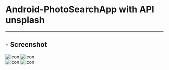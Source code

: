 # Android-PhotoSearchApp with API unsplash

---------------------------------------------------------------------------------------------------------

## - Screenshot

![icon](https://i.imgur.com/bQ16JnA.png)
![icon](https://lh3.googleusercontent.com/5S7l_iEHbFb78oDu1z_4mfbx0QqQCNHdQY2Y0vgArz3JAbHLVl6NF-6YbXw7uahcaZVWHwa_mEDRUFo-DoVWaazPU0I6VfPyRFK2CwOrmF6ja_jpOU0Zi2oYsCF7xLFwSfSMtgE_Y9ETwCcZnY0kMIsRvmIIMXg1QgiU9wgHbE-lDD71c-3CXVSqrnkgQfjUdanmVtj3L5LeyGsRuLkHKBXBrEq33I1OGWswn8BOU-Sp6o70SHJ6f3bb9hjeiGO8y0TEMl9WL3_vc0Fe8hR46wgalZjJ6QQEKp_6GE1UxsV7GHzikRnOklHEoQjnjRIbB7QfNXncCf-DcWCwqADmiZVDGdnqNMrbzaFzjVyFY9gtiq9K4R0ut8mgCO9m2VJQQVQ8Pc0S8KzOXwmTthgffKM5eXQnK7T9L5lzldBR5dSBkjo_vCWdhjqx6o3YWFke5c-PPH2YCFeydq9oPZ0xm2tMtcQ6OcPPDzj1RhHp_36uRK2Vm5N-EINFAO72vBw28L2qEbqEvjYN9EajPW-uPGb8g5ZWsog4c4lwiPcP3W0k8NHl05PevnwSaQzfGp5lL1mvvep0PRyPI0ys9S_d7RWIfYBEzH5Rtihb_0WAb3a-kr0TFDyW75IB_2_PyccH-e8WTV3rVnnglxZQWr9CVLLFl1t_gaUhXow6cxaIh9gA8eUeKs4IPrkUnU93llbZ3pS-fx7pQ7Dc7Dp6Ig=w486-h972-no?authuser=0)                 
![icon](https://i.imgur.com/b47mswG.png) 
![icon](https://lh3.googleusercontent.com/CnandMkk3hovG9xwbUaPJyD4n1LJpPiDWnDNuhFMenlBbbNIh5to6Hz0m1kuWUnWtO1eCX40_SAfoF-kYwu9_5dU0Jdc5p7gdG9tnt0dNBtVE6RPj_MZjVzF6xwJReUTo68RlnjdopC-02KHtk7ZbFT3SEauHOPEHb6aWUiCBRxgSrKkLFJXjL1ATCkAHjPfItM2miiadGjDrKChZ-nhY7uI6HGsq4c3kLGP-Xzh5-GcffetXpWmnCgQCnxMDetrfdOHPLZq6I_6RcfeSwn-4_qo6r07IUZdaBkbowTCZVfqDdf2TIObXK5HK2CxT8lNPvth27br-8z2lIm8iEgxi5Zxhj_97b0mnSY5ELibTw-Q_omN9HTfwXL4Xq_AAXJS1SyW-1EBlLJWgWolS_Yr3F9GfIrlsIsqoFru9GWcvXLj3Bb1JRGEaOeor8sfbKRmBCjuLTWeTrHvwJuzAN754SWmNQKFWKVSojTJ-sguy1JUGlHkLy4njKIJKbQonkzYCKP7QHccNAAwDGuqVmKb2eJbV1L1okVKHALlw0dMx8wMAes2Q6EOs0ox5F0sMXJbU5PhUHKWNlROlAI9tnFwDl-yHuiogc61QjMNtTIm3EqMuvo_UpqtukVDSdG6DQYdJrPZTnyv-VQza7qExncSku85zjtGnM5eM1YzESLoSIZk-I-6UqaKmblzY8I778x0GqFFRhK-UIIq-waU6Q=w486-h972-no?authuser=0)  
 
